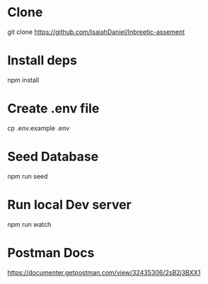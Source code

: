 # Clone
git clone https://github.com/IsaiahDaniel/Inbreetic-assement

# Install deps
npm install

# Create .env file
cp .env.example .env

# Seed Database
npm run seed

# Run local Dev server
npm run watch

# Postman Docs
https://documenter.getpostman.com/view/32435306/2sB2j3BXX1